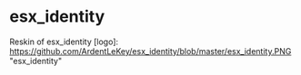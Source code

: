 # esx_identity
Reskin of esx_identity
[logo]: https://github.com/ArdentLeKey/esx_identity/blob/master/esx_identity.PNG "esx_identity"
